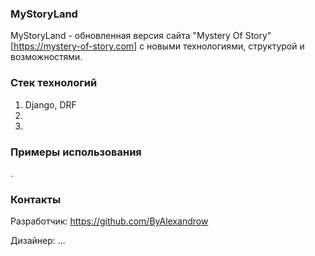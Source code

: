 ### MyStoryLand

MyStoryLand - обновленная версия сайта "Mystery Of Story" [https://mystery-of-story.com] с новыми технологиями, структурой и возможностями.

### Стек технологий

1. Django, DRF
2. 
3. 

### Примеры использования

.

### Контакты

Разработчик: https://github.com/ByAlexandrow

Дизайнер: ...
